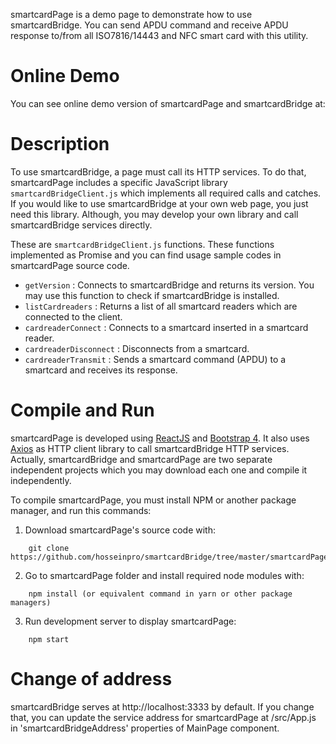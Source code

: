 smartcardPage is a demo page to demonstrate how to use smartcardBridge.
You can send APDU command and receive APDU response to/from all ISO7816/14443 and NFC smart card with this utility.

# Online Demo

You can see online demo version of smartcardPage and smartcardBridge at:

# Description

To use smartcardBridge, a page must call its HTTP services. To do that, smartcardPage includes a specific JavaScript library `smartcardBridgeClient.js` which implements all required calls and catches. If you would like to use smartcardBridge at your own web page, you just need this library. Although, you may develop your own library and call smartcardBridge services directly.

These are `smartcardBridgeClient.js` functions. These functions implemented as Promise and you can find usage sample codes in smartcardPage source code.

- `getVersion` : Connects to smartcardBridge and returns its version. You may use this function to check if smartcardBridge is installed.
- `listCardreaders` : Returns a list of all smartcard readers which are connected to the client.
- `cardreaderConnect` : Connects to a smartcard inserted in a smartcard reader.
- `cardreaderDisconnect` : Disconnects from a smartcard.
- `cardreaderTransmit` : Sends a smartcard command (APDU) to a smartcard and receives its response.

# Compile and Run

smartcardPage is developed using [ReactJS](https://reactjs.org) and [Bootstrap 4](https://getbootstrap.com). It also uses [Axios](https://github.com/axios) as HTTP client library to call smartcardBridge HTTP services. Actually, smartcardBridge and smartcardPage are two separate independent projects which you may download each one and compile it independently.

To compile smartcardPage, you must install NPM or another package manager, and run this commands:

1.  Download smartcardPage's source code with:

```
    git clone https://github.com/hosseinpro/smartcardBridge/tree/master/smartcardPage
```

2.  Go to smartcardPage folder and install required node modules with:

```
    npm install (or equivalent command in yarn or other package managers)
```

3.  Run development server to display smartcardPage:

```
    npm start
```

# Change of address

smartcardBridge serves at http://localhost:3333 by default. If you change that, you can update the service address for smartcardPage at /src/App.js in 'smartcardBridgeAddress' properties of MainPage component.
